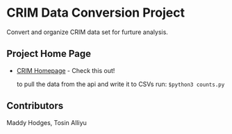 # CRIM Data Conversion Project

Convert and organize CRIM data set for furture analysis.

## Project Home Page

* [CRIM Homepage](https://sites.google.com/a/haverford.edu/crim-project/) - Check this out!

	to pull the data from the api and write it to CSVs run:
		`$python3 counts.py` 


## Contributors

Maddy Hodges, Tosin Alliyu

